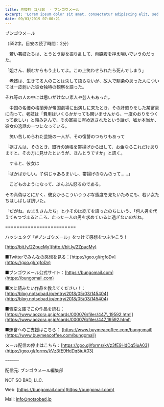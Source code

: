 ```yaml
---
title: 老妓抄（3/30） - ブンゴウメール
excerpt: 'Lorem ipsum dolor sit amet, consectetur adipiscing elit, sed do eiusmod tempor incididunt ut labore et dolore magna aliqua. Praesent elementum facilisis leo vel fringilla est ullamcorper eget. At imperdiet dui accumsan sit amet nulla facilisi morbi tempus.'
date: 09/03/2019 07:00:21
---
```


ブンゴウメール

（552字。目安の読了時間：2分）

　若い芸妓たちは、とうとう髪を振り乱して、両脇腹を押え喘いでいうのだった。

「姐さん、頼むからもう止してよ。この上笑わせられたら死んでしまう」

　老妓は、生きてる人のことは決して語らないが、故人で馴染のあった人については一皮剥いた彼女独特の観察を語った。

それ等の人の中には思いがけない素人や芸人もあった。

　中国の名優の梅蘭芳が帝国劇場に出演しに来たとき、その肝煎りをした某富豪に向って、老妓は「費用はいくらかかっても関いませんから、一度のおりをつくって欲しい」と頼み込んで、その富豪に宥め返されたという話が、嘘か本当か、彼女の逸話の一つになっている。

　笑い苦しめられた芸妓の一人が、その復讐のつもりもあって

「姐さんは、そのとき、銀行の通帳を帯揚げから出して、お金ならこれだけありますと、その方に見せたというが、ほんとうですか」と訊く。

　すると、彼女は

「ばかばかしい。子供じゃあるまいし、帯揚げのなんのって……」

　こどものようになって、ぷんぷん怒るのである。

その真偽はとにかく、彼女からこういううぶな態度を見たいためにも、若い女たちはしばしば訊いた。

「だがね。おまえさんたち」と小そのは総てを語ったのちにいう、「何人男を代えてもつづまるところ、たった一人の男を求めているに過ぎないのだね。

\=========================

ハッシュタグ「#ブンゴウメール」をつけて感想をつぶやこう！　

[http://bit.ly/2ZpucMy](http://bit.ly/2ZpucMy)

■Twitterでみんなの感想を見る：[https://goo.gl/rgfoDv](https://goo.gl/rgfoDv)

■ブンゴウメール公式サイト：[https://bungomail.com](https://bungomail.com)

■次に読みたい作品を教えてください！：[http://blog.notsobad.jp/entry/2018/05/03/145404](http://blog.notsobad.jp/entry/2018/05/03/145404)

■青空文庫でこの作品を読む：[https://www.aozora.gr.jp/cards/000076/files/447\_19592.html](https://www.aozora.gr.jp/cards/000076/files/447_19592.html)

■運営へのご支援はこちら： [https://www.buymeacoffee.com/bungomail](https://www.buymeacoffee.com/bungomail)

メール配信の停止はこちら：[https://goo.gl/forms/kVz3fE9HdDq5iuA03](https://goo.gl/forms/kVz3fE9HdDq5iuA03)

\-------

配信元: ブンゴウメール編集部

NOT SO BAD, LLC.

Web: [https://bungomail.com](https://bungomail.com)

Mail: info@notsobad.jp